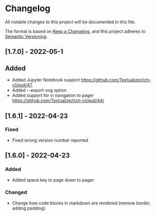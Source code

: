 # Changelog

All notable changes to this project will be documented in this file.

The format is based on [Keep a Changelog](https://keepachangelog.com/en/1.0.0/),
and this project adheres to [Semantic Versioning](https://semver.org/spec/v2.0.0.html).

## [1.7.0] - 2022-05-1

## Added

- Added Jupyter Notebook support https://github.com/Textualize/rich-cli/pull/47
- Added --export-svg option
- Added support for vi navigation to pager https://github.com/Textualize/rich-cli/pull/44/

## [1.6.1] - 2022-04-23

### Fixed

- Fixed wrong version number reported

## [1.6.0] - 2022-04-23

### Added

- Added space key to page down to pager

### Changed

- Change how code blocks in markdown are rendered (remove border, adding padding)
